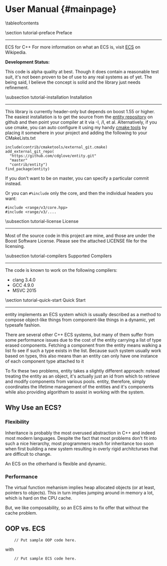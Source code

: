 User Manual       {#mainpage}
===========

\tableofcontents

\section tutorial-preface Preface

--------------------------------------------
ECS for C++
For more information on what an ECS is, visit
[ECS](http://en.wikipedia.org/wiki/Entity_component_system) on Wikipedia.

**Development Status:**

This code is alpha quality at best.  Though it does contain a reasonable test
suit, it's not been proven to be of use to any real systems as of yet.  The
being said, I believe the concept is solid and the library just needs
refinement.

\subsection tutorial-installation Installation

--------------------------------------------

This library is currently header-only but depends on boost 1.55 or higher.
The easiest installation is to get the source from the [entity
repository](https://github.com/cdglove/entity) on github and then point your
compiler at it via -I, /I, et al. Alternatively, if you use cmake, you can
auto configure it using my handy [cmake
tools](https://github.com/cdglove/cmaketools) by placing it somewhere in your
project and adding the following to your CMakeLists.txt

~~~~~~~{.cmake}
include(contrib/cmaketools/external_git.cmake)
add_external_git_repo(
  "https://github.com/cdglove/entity.git"
  "master"
  "contrib/entity")
find_package(entity)
~~~~~~~

If you don't want to be on master, you can specify a particular commit instead.

Or you can `#%include` only the core, and then the individual headers you want:

~~~~~~~{.cpp}
#include <range/v3/core.hpp>
#include <range/v3/....
~~~~~~~

\subsection tutorial-license License

-------------------------------------------- 

Most of the source code in this project are mine, and those are under the
Boost Software License. Please see the attached LICENSE file for the
licensing.

\subsection tutorial-compilers Supported Compilers

--------------------------------------------
The code is known to work on the following compilers:

- clang 3.4.0
- GCC 4.9.0
- MSVC 2015

\section tutorial-quick-start Quick Start

--------------------------------------------

entity implements an ECS system which is usually described as a method to
compose object-like things from component-like things in a dynamic, yet
typesafe fashion.

There are several other C++ ECS systems, but many of them suffer from some
performance issues due to the cost of the entity carrying a list of type
erased components.  Fetching a component from the entity means walking a list
fo see if such a type exists in the list. Because such system usually work
based on types, this also means than an entity can only have one instance of
each component type attached to it

To fix these two problems, entity takes a slightly different approach: nstead
treating the entity as an object, it's actually just an id from which to
retrieve and modify components from various pools.  entity, therefore, simply
coordinates the lifetime management of the entities and it's components while
also providing algorithsm to assist in working with the system.

## Why Use an ECS?

### Flexibility

Inheritance is probably the most overused abstraction in C++ and indeed most
modern languages.  Despite the fact that most problems don't fit into such a
nice hierarchy, most programmers reach for inheritance too soon when first
building a new system resulting in overly rigid architcturses that are
difficult to change.

An ECS on the otherhand is flexible and dynamic.

### Performance

The virtual function mehanism implies heap allocated objects (or at least,
pointers to objects). This in turn implies jumping around in memory a lot,
which is hard on the CPU cache.

But, we like composability, so an ECS aims to fix offer that without the cache
problem.

## OOP vs. ECS

~~~~~~~{.cpp}
    // Put sample OOP code here.
~~~~~~~

with

~~~~~~~{.cpp}
    // Put sample ECS code here.
~~~~~~~

